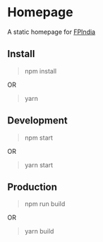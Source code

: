 # Homepage

A static homepage for [FPIndia](functionalprogramming.in)

## Install

> npm install

 OR

> yarn

## Development

> npm start
 
 OR

> yarn start

## Production

> npm run build

OR

> yarn build
